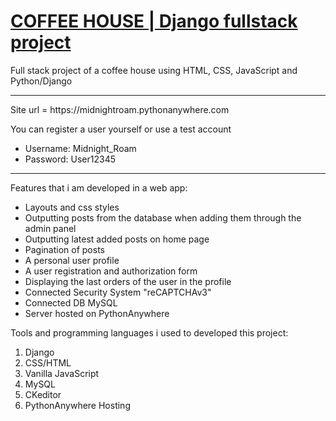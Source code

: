# <a href="https://midnightroam.pythonanywhere.com">COFFEE HOUSE | Django fullstack project</a>
Full stack project of a coffee house using HTML, CSS, JavaScript and Python/Django
<hr />
 Site url = https://midnightroam.pythonanywhere.com
 <p>You can register a user yourself or use a test account</p>
 <ul>
   <li>Username: Midnight_Roam</li>
   <li>Password: User12345</li>
 </ul>
<hr />
Features that i am developed in a web app: 
<ul> 
  <li>Layouts and css styles</li>
  <li>Outputting posts from the database when adding them through the admin panel</li>
  <li>Outputting latest added posts on home page</li>
  <li>Pagination of posts</li>
  <li>A personal user profile</li>
  <li>A user registration and authorization form</li>
  <li>Displaying the last orders of the user in the profile</li>
  <li>Connected Security System "reCAPTCHAv3"</li>
  <li>Connected DB MySQL</li>
  <li>Server hosted on PythonAnywhere</li>
</ul>

Tools and programming languages i used to developed this project:
<ol>
  <li>Django</li>
  <li>CSS/HTML</li>
  <li>Vanilla JavaScript</li>
  <li>MySQL</li>
  <li>CKeditor</li>
  <li>PythonAnywhere Hosting</li>
</ol>

